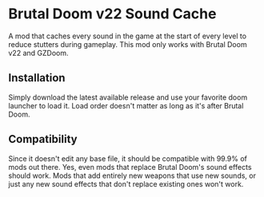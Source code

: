 # Brutal Doom v22 Sound Cache

A mod that caches every sound in the game at the start of every level to reduce stutters during gameplay. This mod only works with Brutal Doom v22 and GZDoom.

## Installation ##

Simply download the latest available release and use your favorite doom launcher to load it. Load order doesn't matter as long as it's after Brutal Doom.

## Compatibility ##

Since it doesn't edit any base file, it should be compatible with 99.9% of mods out there. Yes, even mods that replace Brutal Doom's sound effects should work. Mods that add entirely new weapons that use new sounds, or just any new sound effects that don't replace existing ones won't work.
